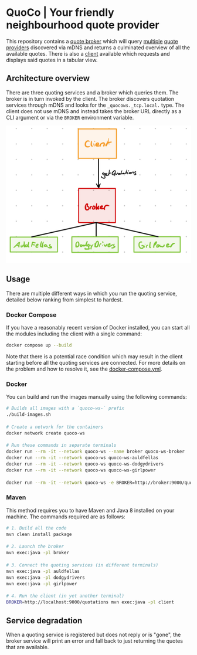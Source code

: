 # QuoCo | Your friendly neighbourhood quote provider

This repository contains a [quote broker](./broker/) which will query [multiple](./auldfellas/) [quote](./dodgydrivers/) [providers](./girlpower/) discovered via mDNS
and returns a culminated overview of all the available quotes. There is also a [client](./client/) available which requests and displays said quotes in a tabular view.

## Architecture overview

There are three quoting services and a broker which queries them. The broker is in turn invoked by the client. The broker discovers quotation services through mDNS and looks for the `_quocows._tcp.local.` type. The client does not use mDNS and instead takes the broker URL directly as a CLI argument or via the `BROKER` environment variable.

![Architecture overview](./architecture.jpeg)

## Usage

There are multiple different ways in which you run the quoting service, detailed below ranking from simplest to hardest.

### Docker Compose

If you have a reasonably recent version of Docker installed, you can start all the modules including the client with a single command:

```bash
docker compose up --build
```

Note that there is a potential race condition which may result in the client starting before all the quoting services are connected. For more details on the problem and how to resolve it, see the [docker-compose.yml](./docker-compose.yml).

### Docker

You can build and run the images manually using the following commands:

```bash
# Builds all images with a `quoco-ws-` prefix
./build-images.sh

# Create a network for the containers
docker network create quoco-ws

# Run these commands in separate terminals
docker run --rm -it --network quoco-ws --name broker quoco-ws-broker
docker run --rm -it --network quoco-ws quoco-ws-auldfellas
docker run --rm -it --network quoco-ws quoco-ws-dodgydrivers
docker run --rm -it --network quoco-ws quoco-ws-girlpower

docker run --rm -it --network quoco-ws -e BROKER=http://broker:9000/quotations quoco-ws-client
```

### Maven

This method requires you to have Maven and Java 8 installed on your machine. The commands required are as follows:

```bash
# 1. Build all the code
mvn clean install package

# 2. Launch the broker
mvn exec:java -pl broker

# 3. Connect the quoting services (in different terminals)
mvn exec:java -pl auldfellas
mvn exec:java -pl dodgydrivers
mvn exec:java -pl girlpower

# 4. Run the client (in yet another terminal)
BROKER=http://localhost:9000/quotations mvn exec:java -pl client
```

## Service degradation

When a quoting service is registered but does not reply or is "gone", the broker service will print an error and fall back to just returning the quotes that are available.
